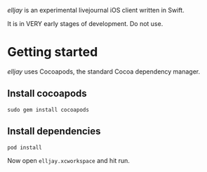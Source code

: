 *elljay* is an experimental livejournal iOS client written in Swift.

It is in VERY early stages of development. Do not use.


# Getting started

*elljay* uses Cocoapods, the standard Cocoa dependency manager.

## Install cocoapods
```
sudo gem install cocoapods
```

## Install dependencies
```
pod install
```

Now open ``elljay.xcworkspace`` and hit run.
